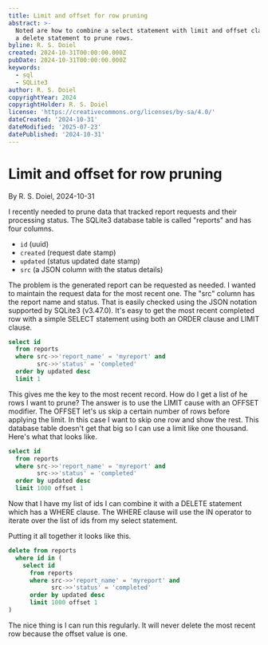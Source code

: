 ```yaml
---
title: Limit and offset for row pruning
abstract: >-
  Noted are how to combine a select statement with limit and offset clauses with
  a delete statement to prune rows.
byline: R. S. Doiel
created: 2024-10-31T00:00:00.000Z
pubDate: 2024-10-31T00:00:00.000Z
keywords:
  - sql
  - SQLite3
author: R. S. Doiel
copyrightYear: 2024
copyrightHolder: R. S. Doiel
license: 'https://creativecommons.org/licenses/by-sa/4.0/'
dateCreated: '2024-10-31'
dateModified: '2025-07-23'
datePublished: '2024-10-31'
---
```


# Limit and offset for row pruning

By R. S. Doiel, 2024-10-31

I recently needed to prune data that tracked report requests and their processing status. The SQLite3 database table is called
"reports" and has four columns.

- `id` (uuid)
- `created` (request date stamp)
- `updated` (status updated date stamp)
- `src` (a JSON column with the status details)

The problem is the generated report can be requested as needed. I wanted to maintain the request data for the most recent one. The "src" column has the report name and status. That is easily checked using the JSON notation supported by SQLite3 (v3.47.0). It's easy to get the most recent completed row with a simple SELECT statement using both an ORDER clause and LIMIT clause.

~~~sql
select id
  from reports
  where src->>'report_name' = 'myreport' and
        src->>'status' = 'completed'
  order by updated desc
  limit 1
~~~

This gives me the key to the most recent record.  How do I get a list of he rows I want to prune?  The answer is to use the LIMIT cause with an OFFSET
modifier. The OFFSET let's us skip a certain number of rows before applying the limit.  In this case I want to skip one row and show the rest. This database table doesn't get that big so I can use a limit like one thousand. Here's what that looks like.

~~~sql
select id
  from reports
  where src->>'report_name' = 'myreport' and
        src->>'status' = 'completed'
  order by updated desc
  limit 1000 offset 1
~~~

Now that I have my list of ids I can combine it with a DELETE statement which has a WHERE clause. The WHERE clause will use the IN operator to iterate over the list of ids from my select statement.

Putting it all together it looks like this.

~~~sql
delete from reports
  where id in (
    select id
      from reports
      where src->>'report_name' = 'myreport' and
            src->>'status' = 'completed'
      order by updated desc
      limit 1000 offset 1
)
~~~

The nice thing is I can run this regularly. It will never delete the most recent row because the offset value is one.